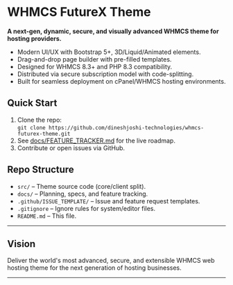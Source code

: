 # WHMCS FutureX Theme

**A next-gen, dynamic, secure, and visually advanced WHMCS theme for hosting providers.**

- Modern UI/UX with Bootstrap 5+, 3D/Liquid/Animated elements.
- Drag-and-drop page builder with pre-filled templates.
- Designed for WHMCS 8.3+ and PHP 8.3 compatibility.
- Distributed via secure subscription model with code-splitting.
- Built for seamless deployment on cPanel/WHMCS hosting environments.

## Quick Start

1. Clone the repo:  
   `git clone https://github.com/dineshjoshi-technologies/whmcs-futurex-theme.git`
2. See [docs/FEATURE_TRACKER.md](docs/FEATURE_TRACKER.md) for the live roadmap.
3. Contribute or open issues via GitHub.

## Repo Structure

- `src/` – Theme source code (core/client split).
- `docs/` – Planning, specs, and feature tracking.
- `.github/ISSUE_TEMPLATE/` – Issue and feature request templates.
- `.gitignore` – Ignore rules for system/editor files.
- `README.md` – This file.

---

## Vision

Deliver the world's most advanced, secure, and extensible WHMCS web hosting theme for the next generation of hosting businesses.

---
